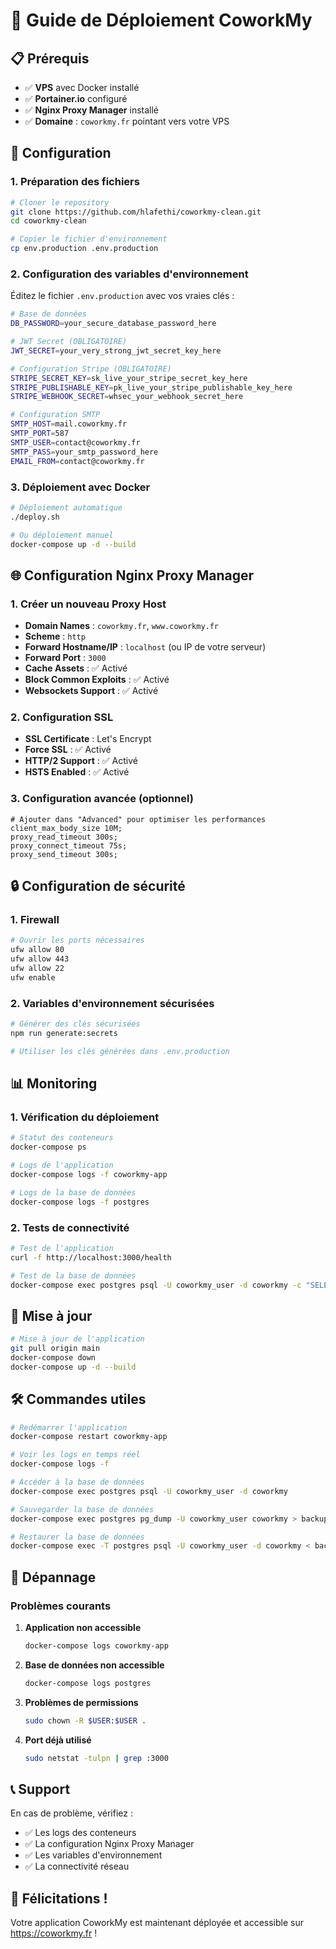 # 🚀 Guide de Déploiement CoworkMy

## 📋 Prérequis

- ✅ **VPS** avec Docker installé
- ✅ **Portainer.io** configuré
- ✅ **Nginx Proxy Manager** installé
- ✅ **Domaine** : `coworkmy.fr` pointant vers votre VPS

## 🔧 Configuration

### 1. Préparation des fichiers

```bash
# Cloner le repository
git clone https://github.com/hlafethi/coworkmy-clean.git
cd coworkmy-clean

# Copier le fichier d'environnement
cp env.production .env.production
```

### 2. Configuration des variables d'environnement

Éditez le fichier `.env.production` avec vos vraies clés :

```bash
# Base de données
DB_PASSWORD=your_secure_database_password_here

# JWT Secret (OBLIGATOIRE)
JWT_SECRET=your_very_strong_jwt_secret_key_here

# Configuration Stripe (OBLIGATOIRE)
STRIPE_SECRET_KEY=sk_live_your_stripe_secret_key_here
STRIPE_PUBLISHABLE_KEY=pk_live_your_stripe_publishable_key_here
STRIPE_WEBHOOK_SECRET=whsec_your_webhook_secret_here

# Configuration SMTP
SMTP_HOST=mail.coworkmy.fr
SMTP_PORT=587
SMTP_USER=contact@coworkmy.fr
SMTP_PASS=your_smtp_password_here
EMAIL_FROM=contact@coworkmy.fr
```

### 3. Déploiement avec Docker

```bash
# Déploiement automatique
./deploy.sh

# Ou déploiement manuel
docker-compose up -d --build
```

## 🌐 Configuration Nginx Proxy Manager

### 1. Créer un nouveau Proxy Host

- **Domain Names** : `coworkmy.fr`, `www.coworkmy.fr`
- **Scheme** : `http`
- **Forward Hostname/IP** : `localhost` (ou IP de votre serveur)
- **Forward Port** : `3000`
- **Cache Assets** : ✅ Activé
- **Block Common Exploits** : ✅ Activé
- **Websockets Support** : ✅ Activé

### 2. Configuration SSL

- **SSL Certificate** : Let's Encrypt
- **Force SSL** : ✅ Activé
- **HTTP/2 Support** : ✅ Activé
- **HSTS Enabled** : ✅ Activé

### 3. Configuration avancée (optionnel)

```nginx
# Ajouter dans "Advanced" pour optimiser les performances
client_max_body_size 10M;
proxy_read_timeout 300s;
proxy_connect_timeout 75s;
proxy_send_timeout 300s;
```

## 🔒 Configuration de sécurité

### 1. Firewall

```bash
# Ouvrir les ports nécessaires
ufw allow 80
ufw allow 443
ufw allow 22
ufw enable
```

### 2. Variables d'environnement sécurisées

```bash
# Générer des clés sécurisées
npm run generate:secrets

# Utiliser les clés générées dans .env.production
```

## 📊 Monitoring

### 1. Vérification du déploiement

```bash
# Statut des conteneurs
docker-compose ps

# Logs de l'application
docker-compose logs -f coworkmy-app

# Logs de la base de données
docker-compose logs -f postgres
```

### 2. Tests de connectivité

```bash
# Test de l'application
curl -f http://localhost:3000/health

# Test de la base de données
docker-compose exec postgres psql -U coworkmy_user -d coworkmy -c "SELECT 1;"
```

## 🔄 Mise à jour

```bash
# Mise à jour de l'application
git pull origin main
docker-compose down
docker-compose up -d --build
```

## 🛠️ Commandes utiles

```bash
# Redémarrer l'application
docker-compose restart coworkmy-app

# Voir les logs en temps réel
docker-compose logs -f

# Accéder à la base de données
docker-compose exec postgres psql -U coworkmy_user -d coworkmy

# Sauvegarder la base de données
docker-compose exec postgres pg_dump -U coworkmy_user coworkmy > backup.sql

# Restaurer la base de données
docker-compose exec -T postgres psql -U coworkmy_user -d coworkmy < backup.sql
```

## 🚨 Dépannage

### Problèmes courants

1. **Application non accessible**
   ```bash
   docker-compose logs coworkmy-app
   ```

2. **Base de données non accessible**
   ```bash
   docker-compose logs postgres
   ```

3. **Problèmes de permissions**
   ```bash
   sudo chown -R $USER:$USER .
   ```

4. **Port déjà utilisé**
   ```bash
   sudo netstat -tulpn | grep :3000
   ```

## 📞 Support

En cas de problème, vérifiez :
- ✅ Les logs des conteneurs
- ✅ La configuration Nginx Proxy Manager
- ✅ Les variables d'environnement
- ✅ La connectivité réseau

## 🎉 Félicitations !

Votre application CoworkMy est maintenant déployée et accessible sur https://coworkmy.fr !

